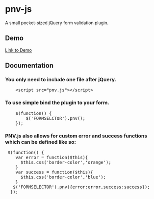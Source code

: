 pnv-js
========

A small pocket-sized jQuery form validation plugin.

Demo
----------------------------

[Link to Demo](http://cdpn.io/mzCIt)


Documentation
-------------


### You only need to include one file after jQuery.
<pre>
   	&lt;script src="pnv.js"&gt;&lt;/script&gt;
</pre>

### To use simple bind the plugin to your form.
<pre>
    $(function() {
        $('FORMSELCTOR').pnv();
    });
</pre>

### PNV.js also allows for custom error and success functions which can be defined like so:
<pre>
 $(function() {
    var error = function($this){
      $this.css('border-color','orange');
    }
    var success = function($this){
      $this.css('border-color','blue');
    }
   $('FORMSELECTOR').pnv({error:error,success:success});
  });
</pre>
